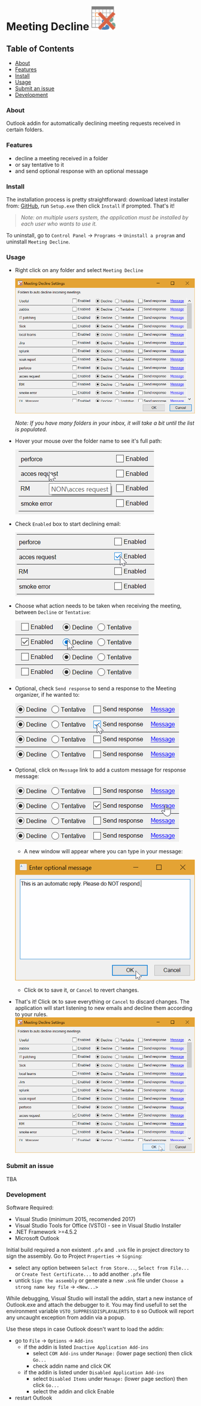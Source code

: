 # Meeting Decline ![logo](Room17DE.MeetingDecline/Resources/MeetingDeclineImage.png "Logo")

## Table of Contents
- [About](#about)
- [Features](#features)
- [Install](#install)
- [Usage](#usage)
- [Submit an issue](#submit-an-issue)
- [Development](#development)

### About
Outlook addin for automatically declining meeting requests received in certain folders.

### Features
- decline a meeting received in a folder
- or say tentative to it
- and send optional response with an optional message

### Install
The installation process is pretty straightforward: download latest installer from: [GitHub](https://github.com/Room17DigitalEntertainment/MeetingDecline/releases/latest), run `Setup.exe` then click `Install` if prompted. That's it!

> _Note: on multiple users system, the application must be installed by each user who wants to use it._

To uninstall, go to `Control Panel` -> `Programs` -> `Uninstall a program` and uninstall `Meeting Decline`.

### Usage
- Right click on any folder and select `Meeting Decline`

  ![main](screenshots/main.png?raw=true "main")

  _Note: If you have many folders in your inbox, it will take a bit until the list is populated._

- Hover your mouse over the folder name to see it's full path:

  ![hover](screenshots/hover.png?raw=true "hover")

- Check `Enabled` box to start declining email:

  ![enable](screenshots/enable.png?raw=true "enable")

- Choose what action needs to be taken when receiving the meeting, between `Decline` or `Tentative`:

  ![choose](screenshots/choose.png?raw=true "choose")

- Optional, check `Send response` to send a response to the Meeting organizer, if he wanted to:

  ![response](screenshots/response.png?raw=true "response")

- Optional, click on `Message` link to add a custom message for response message:

    ![message](screenshots/message.png?raw=true "message")

    - A new window will appear where you can type in your message:

    ![input](screenshots/input.png?raw=true "input")

    - Click `OK` to save it, or `Cancel` to revert changes.

- That's it! Click `OK` to save everything or `Cancel` to discard changes. The application will start listening to new emails and decline them according to your rules.
  ![finish](screenshots/finish.png?raw=true "finish")
  
### Submit an issue
TBA
  
### Development
Software Required:
- Visual Studio (minimum 2015, recomended 2017)
- Visual Studio Tools for Office (VSTO) - see in Visual Studio Installer
- .NET Framework >=4.5.2
- Microsoft Outlook

Initial build required a _non_ existent `.pfx` and `.snk` file in project directory to sign the assembly. Go to Project `Properties` -> `Signing`:
- select any option between `Select from Store...`, `Select from File...` or `Create Test Certificate...` to add another `.pfx` file
- untick `Sign the assembly` or generate a new `.snk` file under `Choose a strong name key file` -> `<New...>`

While debugging, Visual Studio will install the addin, start a new instance of Outlook.exe and attach the debugger to it. You may find usefull to set the environment variable `VSTO_SUPPRESSDISPLAYALERTS` to `0` so Outlook will report any uncaught exception from addin via a popup.

Use these steps in case Outlook doesn't want to load the addin:
- go to `File` -> `Options` -> `Add-ins`
  - if the addin is listed `Inactive Application Add-ins`
    - select `COM Add-ins` under `Manage:` (lower page section) then click `Go...`
    - check addin name and click OK
  - if the addin is listed under `Disabled Application Add-ins`
    - select `Disabled Items` under `Manage:` (lower page section) then click `Go...`
    - select the addin and click Enable
- restart Outlook
        
    
